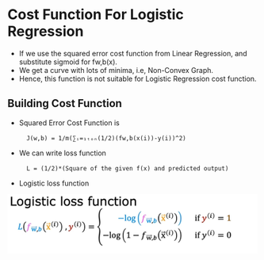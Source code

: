 # Cost Function For Logistic Regression

- If we use the squared error cost function from Linear Regression, and substitute sigmoid for fw,b(x).
- We get a curve with lots of minima, i.e, Non-Convex Graph.
- Hence, this function is not suitable for Logistic Regression cost function.

## Building Cost Function

- Squared Error Cost Function is

        J(w,b) = 1/m(∑ᵢ=₁ₜₒₙ(1/2)(fw,b(x(i))-y(i))^2)

- We can write loss function 

        L = (1/2)*(Square of the given f(x) and predicted output)

- Logistic loss function

![alt text](images/Logistic-Loss.png)
